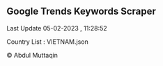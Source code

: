 

## Google Trends Keywords Scraper 
 
Last Update 05-02-2023 , 11:28:52

Country List :
VIETNAM.json



© Abdul Muttaqin 
